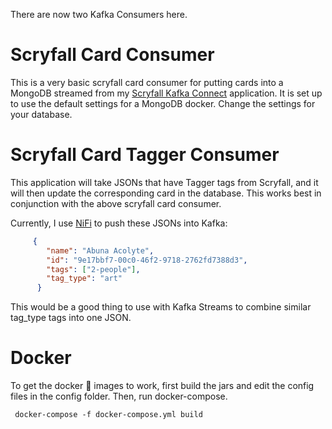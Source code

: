 There are now two Kafka Consumers here.

# Scryfall Card Consumer

This is a very basic scryfall card consumer for putting cards into a MongoDB streamed from my 
[Scryfall Kafka Connect](https://github.com/danwiseman/scryfallconnect) application. 
It is set up to use the default settings for a MongoDB docker. Change the settings 
for your database.

# Scryfall Card Tagger Consumer

This application will take JSONs that have Tagger tags from Scryfall, and it will then
update the corresponding card in the database. This works best in conjunction with the
above scryfall card consumer.

Currently, I use [NiFi](https://nifi.apache.org/) to push these JSONs into Kafka:

```json
     {
        "name": "Abuna Acolyte",
        "id": "9e17bbf7-00c0-46f2-9718-2762fd7388d3",
        "tags": ["2-people"],
        "tag_type": "art"
      }
```

This would be a good thing to use with Kafka Streams to combine similar tag_type tags 
into one JSON.

# Docker

To get the docker :whale: images to work, first build the jars and edit the config files in 
the config folder. Then, run docker-compose.

```shell
 docker-compose -f docker-compose.yml build
```